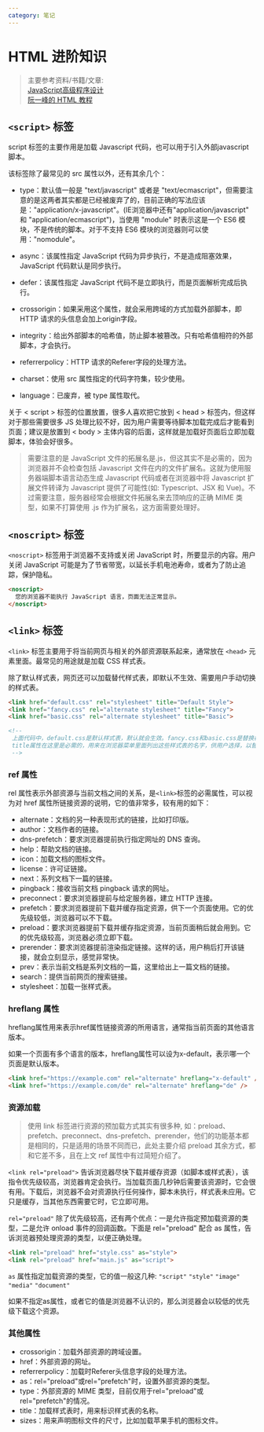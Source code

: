 ```yaml
---
category: 笔记
---
```

<!-- 笔记 -->

# HTML 进阶知识

> 主要参考资料/书籍/文章:    
> [JavaScript高级程序设计](https://book.douban.com/subject/35175321/)  
> [阮一峰的 HTML 教程](https://wangdoc.com/html/)

## `<script>` 标签

script 标签的主要作用是加载 Javascript 代码，也可以用于引入外部javascript 脚本。  

该标签除了最常见的 src 属性以外，还有其余几个：

- type：默认值一般是 "text/javascript" 或者是 "text/ecmascript"，但需要注意的是这两者其实都是已经被废弃了的，目前正确的写法应该是："application/x-javascript"。(IE浏览器中还有"application/javascript" 和 "application/ecmascript")，当使用 "module" 时表示这是一个 ES6 模块，不是传统的脚本。对于不支持 ES6 模块的浏览器则可以使用："nomodule"。

- async：该属性指定 JavaScript 代码为异步执行，不是造成阻塞效果，JavaScript 代码默认是同步执行。

- defer：该属性指定 JavaScript 代码不是立即执行，而是页面解析完成后执行。

- crossorigin：如果采用这个属性，就会采用跨域的方式加载外部脚本，即 HTTP 请求的头信息会加上origin字段。

- integrity：给出外部脚本的哈希值，防止脚本被篡改。只有哈希值相符的外部脚本，才会执行。

- referrerpolicy：HTTP 请求的Referer字段的处理方法。

- charset：使用 src 属性指定的代码字符集，较少使用。

- language：已废弃，被 type 属性取代。

关于 < script > 标签的位置放置，很多人喜欢把它放到 < head > 标签内，但这样对于那些需要很多 JS 处理比较不好，因为用户需要等待脚本加载完成后才能看到页面；建议是放置到 < body > 主体内容的后面，这样就是加载好页面后立即加载脚本，体验会好很多。  

> 需要注意的是 JavaScript 文件的拓展名是.js，但这其实不是必需的，因为浏览器并不会检查包括 Javascript 文件在内的文件扩展名。这就为使用服务器端脚本语言动态生成 Javascript 代码或者在浏览器中将 Javascript 扩展文件转译为 Javascript 提供了可能性(如: Typescript、JSX 和 Vue)。不过需要注意，服务器经常会根据文件拓展名来去顶响应的正确 MIME 类型，如果不打算使用 .js 作为扩展名，这方面需要处理好。

## `<noscript>` 标签

`<noscript>` 标签用于浏览器不支持或关闭 JavaScript 时，所要显示的内容。用户关闭 JavaScript 可能是为了节省带宽，以延长手机电池寿命，或者为了防止追踪，保护隐私。

```html
<noscript>
  您的浏览器不能执行 JavaScript 语言，页面无法正常显示。
</noscript>
```

## `<link>` 标签

`<link>` 标签主要用于将当前网页与相关的外部资源联系起来，通常放在 `<head>` 元素里面。最常见的用途就是加载 CSS 样式表。  

除了默认样式表，网页还可以加载替代样式表，即默认不生效、需要用户手动切换的样式表。  

```html
<link href="default.css" rel="stylesheet" title="Default Style">
<link href="fancy.css" rel="alternate stylesheet" title="Fancy">
<link href="basic.css" rel="alternate stylesheet" title="Basic">

<!-- 
 上面代码中，default.css是默认样式表，默认就会生效。fancy.css和basic.css是替换样式表（rel="alternate stylesheet"），默认不生效。
 title属性在这里是必需的，用来在浏览器菜单里面列出这些样式表的名字，供用户选择，以替代默认样式表。   
 -->
```

### ref 属性

rel 属性表示外部资源与当前文档之间的关系，是`<link>`标签的必需属性，可以视为对 href 属性所链接资源的说明，它的值非常多，较有用的如下：

- alternate：文档的另一种表现形式的链接，比如打印版。
- author：文档作者的链接。
- dns-prefetch：要求浏览器提前执行指定网址的 DNS 查询。
- help：帮助文档的链接。
- icon：加载文档的图标文件。
- license：许可证链接。
- next：系列文档下一篇的链接。
- pingback：接收当前文档 pingback 请求的网址。
- preconnect：要求浏览器提前与给定服务器，建立 HTTP 连接。
- prefetch：要求浏览器提前下载并缓存指定资源，供下一个页面使用。它的优先级较低，浏览器可以不下载。
- preload：要求浏览器提前下载并缓存指定资源，当前页面稍后就会用到。它的优先级较高，浏览器必须立即下载。
- prerender：要求浏览器提前渲染指定链接。这样的话，用户稍后打开该链接，就会立刻显示，感觉非常快。
- prev：表示当前文档是系列文档的一篇，这里给出上一篇文档的链接。
- search：提供当前网页的搜索链接。
- stylesheet：加载一张样式表。

### hreflang 属性

hreflang属性用来表示href属性链接资源的所用语言，通常指当前页面的其他语言版本。  

如果一个页面有多个语言的版本，hreflang属性可以设为x-default，表示哪一个页面是默认版本。  

```html
<link href="https://example.com" rel="alternate" hreflang="x-default" />
<link href="https://example.com/de" rel="alternate" hreflang="de" />
```

### 资源加载

> 使用 link 标签进行资源的预加载方式其实有很多种, 如：preload、prefetch、preconnect、dns-prefetch、prerender，他们的功能基本都是相同的，只是适用的场景不同而已，此处主要介绍 preload 其余方式，都和它差不多，且在上文 ref 属性中有过简短介绍了。

`<link rel="preload">` 告诉浏览器尽快下载并缓存资源（如脚本或样式表），该指令优先级较高，浏览器肯定会执行。当加载页面几秒钟后需要该资源时，它会很有用。下载后，浏览器不会对资源执行任何操作，脚本未执行，样式表未应用。它只是缓存，当其他东西需要它时，它立即可用。

`rel="preload"` 除了优先级较高，还有两个优点：一是允许指定预加载资源的类型，二是允许 onload 事件的回调函数。下面是 rel="preload" 配合 as 属性，告诉浏览器预处理资源的类型，以便正确处理。

```html
<link rel="preload" href="style.css" as="style">
<link rel="preload" href="main.js" as="script">
```

`as` 属性指定加载资源的类型，它的值一般这几种: `"script"` `"style"` `"image"` `"media"` `"document"`  

如果不指定as属性，或者它的值是浏览器不认识的，那么浏览器会以较低的优先级下载这个资源。


### 其他属性

- crossorigin：加载外部资源的跨域设置。
- href：外部资源的网址。
- referrerpolicy：加载时Referer头信息字段的处理方法。
- as：rel="preload"或rel="prefetch"时，设置外部资源的类型。
- type：外部资源的 MIME 类型，目前仅用于rel="preload"或rel="prefetch"的情况。
- title：加载样式表时，用来标识样式表的名称。
- sizes：用来声明图标文件的尺寸，比如加载苹果手机的图标文件。
